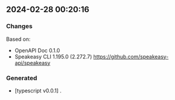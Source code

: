 

## 2024-02-28 00:20:16
### Changes
Based on:
- OpenAPI Doc 0.1.0 
- Speakeasy CLI 1.195.0 (2.272.7) https://github.com/speakeasy-api/speakeasy
### Generated
- [typescript v0.0.1] .